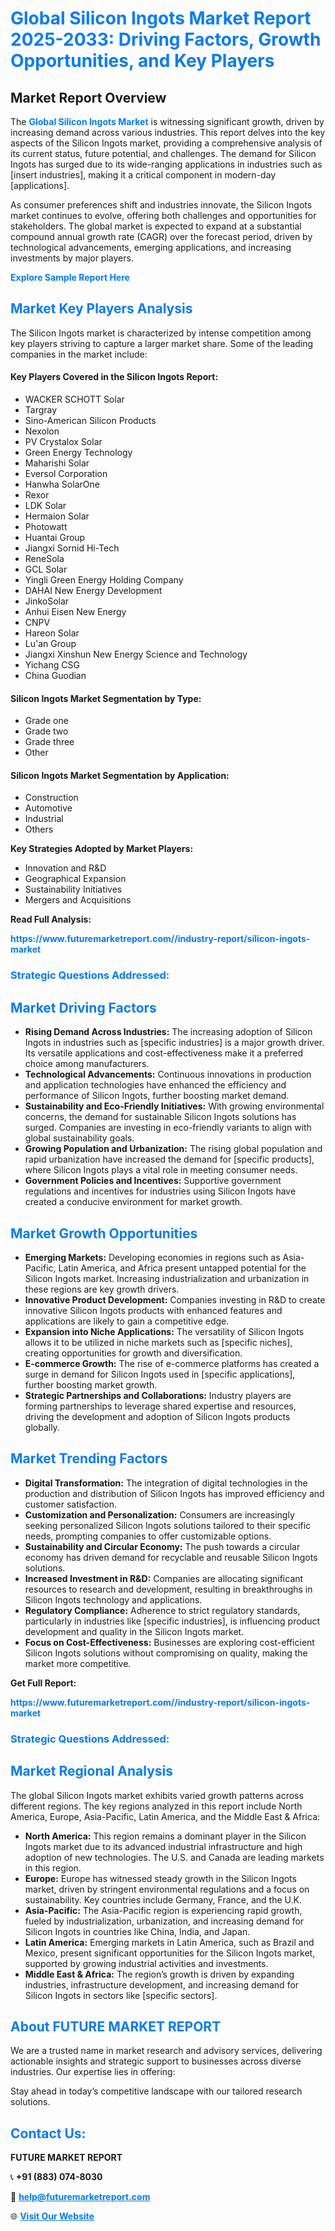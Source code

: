 <h1 style="color: #007BFF;">Global Silicon Ingots Market Report 2025-2033: Driving Factors, Growth Opportunities, and Key Players</h1>

<section id="overview">
<h2>Market Report Overview</h2>
<p>The <a href="https://www.futuremarketreport.com//industry-report/silicon-ingots-market" style="color: #007BFF; text-decoration: none;"><strong>Global Silicon Ingots Market</strong></a> is witnessing significant growth, driven by increasing demand across various industries. This report delves into the key aspects of the Silicon Ingots market, providing a comprehensive analysis of its current status, future potential, and challenges. The demand for Silicon Ingots has surged due to its wide-ranging applications in industries such as [insert industries], making it a critical component in modern-day [applications].</p>
<p>As consumer preferences shift and industries innovate, the Silicon Ingots market continues to evolve, offering both challenges and opportunities for stakeholders. The global market is expected to expand at a substantial compound annual growth rate (CAGR) over the forecast period, driven by technological advancements, emerging applications, and increasing investments by major players.</p>
</section>

<section id="overview">
<p><a href="https://www.futuremarketreport.com//request-sample/reportId=75712" style="color: #007BFF; text-decoration: none;"><strong>Explore Sample Report Here</strong></a></p>
</section>

<section id="key-players">
<h2 style="color: #007BFF;">Market Key Players Analysis</h2>
<p>The Silicon Ingots market is characterized by intense competition among key players striving to capture a larger market share. Some of the leading companies in the market include:</p>
<h4>Key Players Covered in the Silicon Ingots Report:</h4>
<ul><li>WACKER SCHOTT Solar</li><li>Targray</li><li>Sino-American Silicon Products</li><li>Nexolon</li><li>PV Crystalox Solar</li><li>Green Energy Technology</li><li>Maharishi Solar</li><li>Eversol Corporation</li><li>Hanwha SolarOne</li><li>Rexor</li><li>LDK Solar</li><li>Hermaion Solar</li><li>Photowatt</li><li>Huantai Group</li><li>Jiangxi Sornid Hi-Tech</li><li>ReneSola</li><li>GCL Solar</li><li>Yingli Green Energy Holding Company</li><li>DAHAI New Energy Development</li><li>JinkoSolar</li><li>Anhui Eisen New Energy</li><li>CNPV</li><li>Hareon Solar</li><li>Lu&#039;an Group</li><li>Jiangxi Xinshun New Energy Science and Technology</li><li>Yichang CSG</li><li>China Guodian</li></ul>
<h4>Silicon Ingots Market Segmentation by Type:</h4>
<ul><li>Grade one</li><li>Grade two</li><li>Grade three</li><li>Other</li></ul>

<h4>Silicon Ingots Market Segmentation by Application:</h4>
<ul><li>Construction</li><li>Automotive</li><li>Industrial</li><li>Others</li></ul>
<p><strong>Key Strategies Adopted by Market Players:</strong></p>
<ul>
<li>Innovation and R&D</li>
<li>Geographical Expansion</li>
<li>Sustainability Initiatives</li>
<li>Mergers and Acquisitions</li>
</ul>
</section>

<section>
<p><strong>Read Full Analysis: </strong></p><a href="https://www.futuremarketreport.com//industry-report/silicon-ingots-market" style="color: #007BFF; text-decoration: none;"><strong>https://www.futuremarketreport.com//industry-report/silicon-ingots-market</strong></a>
<h3 style="color: #007BFF;">Strategic Questions Addressed:</h3>
</section>

<section id="driving-factors">
<h2 style="color: #007BFF;">Market Driving Factors</h2>
<ul>
<li><strong>Rising Demand Across Industries:</strong> The increasing adoption of Silicon Ingots in industries such as [specific industries] is a major growth driver. Its versatile applications and cost-effectiveness make it a preferred choice among manufacturers.</li>
<li><strong>Technological Advancements:</strong> Continuous innovations in production and application technologies have enhanced the efficiency and performance of Silicon Ingots, further boosting market demand.</li>
<li><strong>Sustainability and Eco-Friendly Initiatives:</strong> With growing environmental concerns, the demand for sustainable Silicon Ingots solutions has surged. Companies are investing in eco-friendly variants to align with global sustainability goals.</li>
<li><strong>Growing Population and Urbanization:</strong> The rising global population and rapid urbanization have increased the demand for [specific products], where Silicon Ingots plays a vital role in meeting consumer needs.</li>
<li><strong>Government Policies and Incentives:</strong> Supportive government regulations and incentives for industries using Silicon Ingots have created a conducive environment for market growth.</li>
</ul>
</section>

<section id="growth-opportunities">
<h2 style="color: #007BFF;">Market Growth Opportunities</h2>
<ul>
<li><strong>Emerging Markets:</strong> Developing economies in regions such as Asia-Pacific, Latin America, and Africa present untapped potential for the Silicon Ingots market. Increasing industrialization and urbanization in these regions are key growth drivers.</li>
<li><strong>Innovative Product Development:</strong> Companies investing in R&D to create innovative Silicon Ingots products with enhanced features and applications are likely to gain a competitive edge.</li>
<li><strong>Expansion into Niche Applications:</strong> The versatility of Silicon Ingots allows it to be utilized in niche markets such as [specific niches], creating opportunities for growth and diversification.</li>
<li><strong>E-commerce Growth:</strong> The rise of e-commerce platforms has created a surge in demand for Silicon Ingots used in [specific applications], further boosting market growth.</li>
<li><strong>Strategic Partnerships and Collaborations:</strong> Industry players are forming partnerships to leverage shared expertise and resources, driving the development and adoption of Silicon Ingots products globally.</li>
</ul>
</section>

<section id="trending-factors">
<h2 style="color: #007BFF;">Market Trending Factors</h2>
<ul>
<li><strong>Digital Transformation:</strong> The integration of digital technologies in the production and distribution of Silicon Ingots has improved efficiency and customer satisfaction.</li>
<li><strong>Customization and Personalization:</strong> Consumers are increasingly seeking personalized Silicon Ingots solutions tailored to their specific needs, prompting companies to offer customizable options.</li>
<li><strong>Sustainability and Circular Economy:</strong> The push towards a circular economy has driven demand for recyclable and reusable Silicon Ingots solutions.</li>
<li><strong>Increased Investment in R&D:</strong> Companies are allocating significant resources to research and development, resulting in breakthroughs in Silicon Ingots technology and applications.</li>
<li><strong>Regulatory Compliance:</strong> Adherence to strict regulatory standards, particularly in industries like [specific industries], is influencing product development and quality in the Silicon Ingots market.</li>
<li><strong>Focus on Cost-Effectiveness:</strong> Businesses are exploring cost-efficient Silicon Ingots solutions without compromising on quality, making the market more competitive.</li>
</ul>
</section>

<section>
<p><strong>Get Full Report: </strong></p><a href="https://www.futuremarketreport.com//industry-report/silicon-ingots-market" style="color: #007BFF; text-decoration: none;"><strong>https://www.futuremarketreport.com//industry-report/silicon-ingots-market</strong></a>
<h3 style="color: #007BFF;">Strategic Questions Addressed:</h3>
</section>


<section id="regional-analysis">
<h2 style="color: #007BFF;">Market Regional Analysis</h2>
<p>The global Silicon Ingots market exhibits varied growth patterns across different regions. The key regions analyzed in this report include North America, Europe, Asia-Pacific, Latin America, and the Middle East & Africa:</p>
<ul>
<li><strong>North America:</strong> This region remains a dominant player in the Silicon Ingots market due to its advanced industrial infrastructure and high adoption of new technologies. The U.S. and Canada are leading markets in this region.</li>
<li><strong>Europe:</strong> Europe has witnessed steady growth in the Silicon Ingots market, driven by stringent environmental regulations and a focus on sustainability. Key countries include Germany, France, and the U.K.</li>
<li><strong>Asia-Pacific:</strong> The Asia-Pacific region is experiencing rapid growth, fueled by industrialization, urbanization, and increasing demand for Silicon Ingots in countries like China, India, and Japan.</li>
<li><strong>Latin America:</strong> Emerging markets in Latin America, such as Brazil and Mexico, present significant opportunities for the Silicon Ingots market, supported by growing industrial activities and investments.</li>
<li><strong>Middle East & Africa:</strong> The region’s growth is driven by expanding industries, infrastructure development, and increasing demand for Silicon Ingots in sectors like [specific sectors].</li>
</ul>
</section>

<footer>
<h2 style="color: #007BFF;">About FUTURE MARKET REPORT</h2>
<p>We are a trusted name in market research and advisory services, delivering actionable insights and strategic support to businesses across diverse industries. Our expertise lies in offering:</p>

<p>Stay ahead in today’s competitive landscape with our tailored research solutions.</p>

<h2 style="color: #007BFF;">Contact Us:</h2>
<p><strong>FUTURE MARKET REPORT</strong></p>
<p>📞 <strong>+91 (883) 074-8030</strong></p>
<p>📧 <strong><a href="mailto:help@futuremarketreport.com" style="color: #007BFF;">help@futuremarketreport.com</a></strong></p>
<p>🌐 <strong><a href="https://www.futuremarketreport.com/" style="color: #007BFF;">Visit Our Website</a></strong></p>
</footer>